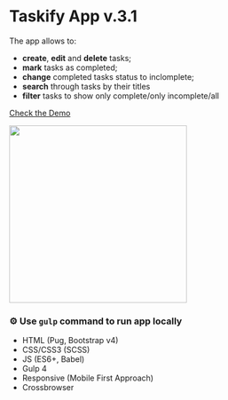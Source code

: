 # Taskify App v.3.1

The app allows to:
- **create**, **edit** and **delete** tasks;
- **mark** tasks as completed;
- **change** completed tasks status to inclomplete;
- **search** through tasks by their titles
- **filter** tasks to show only complete/only incomplete/all

<a href="https://eisenpar.com/taskify/" target="_blank">Check the Demo</a>

<img src="https://natali-davydova.me/assets/img/portfolio/taskify-app-js/full-1.png" width="320" />

### ⚙️ Use `gulp` command to run app locally

- HTML (Pug, Bootstrap v4)
- CSS/CSS3 (SCSS)
- JS (ES6+, Babel)
- Gulp 4
- Responsive (Mobile First Approach)
- Crossbrowser
